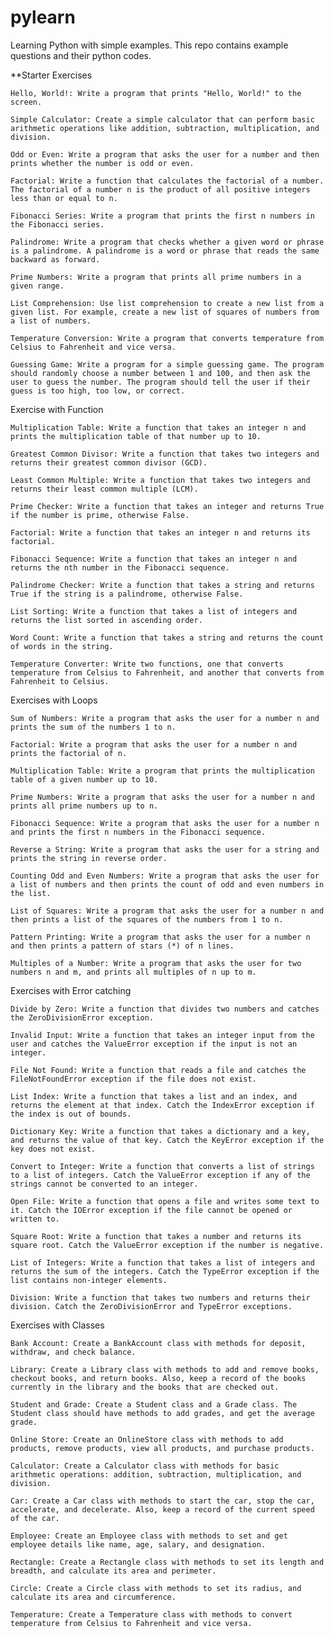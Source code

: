 # pylearn
Learning Python with simple examples.
This repo contains example questions and their python codes.

**Starter Exercises 

    Hello, World!: Write a program that prints "Hello, World!" to the screen.

    Simple Calculator: Create a simple calculator that can perform basic arithmetic operations like addition, subtraction, multiplication, and division.

    Odd or Even: Write a program that asks the user for a number and then prints whether the number is odd or even.

    Factorial: Write a function that calculates the factorial of a number. The factorial of a number n is the product of all positive integers less than or equal to n.

    Fibonacci Series: Write a program that prints the first n numbers in the Fibonacci series.

    Palindrome: Write a program that checks whether a given word or phrase is a palindrome. A palindrome is a word or phrase that reads the same backward as forward.

    Prime Numbers: Write a program that prints all prime numbers in a given range.

    List Comprehension: Use list comprehension to create a new list from a given list. For example, create a new list of squares of numbers from a list of numbers.

    Temperature Conversion: Write a program that converts temperature from Celsius to Fahrenheit and vice versa.

    Guessing Game: Write a program for a simple guessing game. The program should randomly choose a number between 1 and 100, and then ask the user to guess the number. The program should tell the user if their guess is too high, too low, or correct.

Exercise with Function

    Multiplication Table: Write a function that takes an integer n and prints the multiplication table of that number up to 10.

    Greatest Common Divisor: Write a function that takes two integers and returns their greatest common divisor (GCD).

    Least Common Multiple: Write a function that takes two integers and returns their least common multiple (LCM).

    Prime Checker: Write a function that takes an integer and returns True if the number is prime, otherwise False.

    Factorial: Write a function that takes an integer n and returns its factorial.

    Fibonacci Sequence: Write a function that takes an integer n and returns the nth number in the Fibonacci sequence.

    Palindrome Checker: Write a function that takes a string and returns True if the string is a palindrome, otherwise False.

    List Sorting: Write a function that takes a list of integers and returns the list sorted in ascending order.

    Word Count: Write a function that takes a string and returns the count of words in the string.

    Temperature Converter: Write two functions, one that converts temperature from Celsius to Fahrenheit, and another that converts from Fahrenheit to Celsius.

Exercises with Loops

    Sum of Numbers: Write a program that asks the user for a number n and prints the sum of the numbers 1 to n.

    Factorial: Write a program that asks the user for a number n and prints the factorial of n.

    Multiplication Table: Write a program that prints the multiplication table of a given number up to 10.

    Prime Numbers: Write a program that asks the user for a number n and prints all prime numbers up to n.

    Fibonacci Sequence: Write a program that asks the user for a number n and prints the first n numbers in the Fibonacci sequence.

    Reverse a String: Write a program that asks the user for a string and prints the string in reverse order.

    Counting Odd and Even Numbers: Write a program that asks the user for a list of numbers and then prints the count of odd and even numbers in the list.

    List of Squares: Write a program that asks the user for a number n and then prints a list of the squares of the numbers from 1 to n.

    Pattern Printing: Write a program that asks the user for a number n and then prints a pattern of stars (*) of n lines.

    Multiples of a Number: Write a program that asks the user for two numbers n and m, and prints all multiples of n up to m.

Exercises with Error catching

    Divide by Zero: Write a function that divides two numbers and catches the ZeroDivisionError exception.

    Invalid Input: Write a function that takes an integer input from the user and catches the ValueError exception if the input is not an integer.

    File Not Found: Write a function that reads a file and catches the FileNotFoundError exception if the file does not exist.

    List Index: Write a function that takes a list and an index, and returns the element at that index. Catch the IndexError exception if the index is out of bounds.

    Dictionary Key: Write a function that takes a dictionary and a key, and returns the value of that key. Catch the KeyError exception if the key does not exist.

    Convert to Integer: Write a function that converts a list of strings to a list of integers. Catch the ValueError exception if any of the strings cannot be converted to an integer.

    Open File: Write a function that opens a file and writes some text to it. Catch the IOError exception if the file cannot be opened or written to.

    Square Root: Write a function that takes a number and returns its square root. Catch the ValueError exception if the number is negative.

    List of Integers: Write a function that takes a list of integers and returns the sum of the integers. Catch the TypeError exception if the list contains non-integer elements.

    Division: Write a function that takes two numbers and returns their division. Catch the ZeroDivisionError and TypeError exceptions.

Exercises with Classes

    Bank Account: Create a BankAccount class with methods for deposit, withdraw, and check balance.

    Library: Create a Library class with methods to add and remove books, checkout books, and return books. Also, keep a record of the books currently in the library and the books that are checked out.

    Student and Grade: Create a Student class and a Grade class. The Student class should have methods to add grades, and get the average grade.

    Online Store: Create an OnlineStore class with methods to add products, remove products, view all products, and purchase products.

    Calculator: Create a Calculator class with methods for basic arithmetic operations: addition, subtraction, multiplication, and division.

    Car: Create a Car class with methods to start the car, stop the car, accelerate, and decelerate. Also, keep a record of the current speed of the car.

    Employee: Create an Employee class with methods to set and get employee details like name, age, salary, and designation.

    Rectangle: Create a Rectangle class with methods to set its length and breadth, and calculate its area and perimeter.

    Circle: Create a Circle class with methods to set its radius, and calculate its area and circumference.

    Temperature: Create a Temperature class with methods to convert temperature from Celsius to Fahrenheit and vice versa.